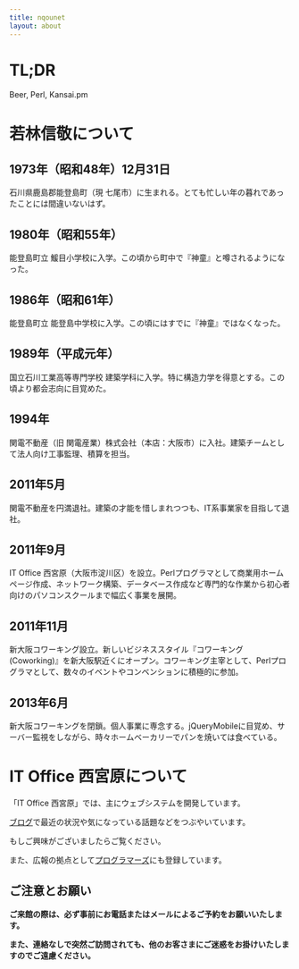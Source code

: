 ```yaml
---
title: nqounet
layout: about
---
```


# TL;DR

Beer, Perl, Kansai.pm

# 若林信敬について

## 1973年（昭和48年）12月31日

石川県鹿島郡能登島町（現 七尾市）に生まれる。とても忙しい年の暮れであったことには間違いないはず。

## 1980年（昭和55年）

能登島町立 鰀目小学校に入学。この頃から町中で『神童』と噂されるようになった。

## 1986年（昭和61年）

能登島町立 能登島中学校に入学。この頃にはすでに『神童』ではなくなった。

## 1989年（平成元年）

国立石川工業高等専門学校 建築学科に入学。特に構造力学を得意とする。この頃より都会志向に目覚めた。

## 1994年

関電不動産（旧 関電産業）株式会社（本店：大阪市）に入社。建築チームとして法人向け工事監理、積算を担当。

## 2011年5月

関電不動産を円満退社。建築の才能を惜しまれつつも、IT系事業家を目指して退社。

## 2011年9月

IT Office 西宮原（大阪市淀川区）を設立。Perlプログラマとして商業用ホームページ作成、ネットワーク構築、データベース作成など専門的な作業から初心者向けのパソコンスクールまで幅広く事業を展開。

## 2011年11月

新大阪コワーキング設立。新しいビジネススタイル『コワーキング(Coworking)』を新大阪駅近くにオープン。コワーキング主宰として、Perlプログラマとして、数々のイベントやコンベンションに積極的に参加。

## 2013年6月

新大阪コワーキングを閉鎖。個人事業に専念する。jQueryMobileに目覚め、サーバー監視をしながら、時々ホームベーカリーでパンを焼いては食べている。

# IT Office 西宮原について

「IT Office 西宮原」では、主にウェブシステムを開発しています。

[ブログ](http://www.nishimiyahara.net/blog "ブログ")で最近の状況や気になっている話題などをつぶやいています。

もしご興味がございましたらご覧ください。

また、広報の拠点として[プログラマーズ](http://www.seprogrammerjobs.com/)にも登録しています。

## ご注意とお願い

**ご来館の際は、必ず事前にお電話またはメールによるご予約をお願いいたします。**

**また、連絡なしで突然ご訪問されても、他のお客さまにご迷惑をお掛けいたしますのでご遠慮ください。**
